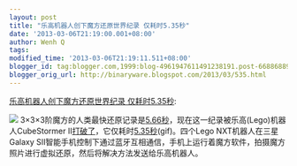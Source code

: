 ```yaml
---
layout: post
title: "乐高机器人创下魔方还原世界纪录 仅耗时5.35秒"
date: '2013-03-06T21:19:00.001+08:00'
author: Wenh Q
tags:
modified_time: '2013-03-06T21:19:11.511+08:00'
blogger_id: tag:blogger.com,1999:blog-4961947611491238191.post-668868896060141837
blogger_orig_url: http://binaryware.blogspot.com/2013/03/535.html
---
```


[乐高机器人创下魔方还原世界纪录
仅耗时5.35秒](http://www.jpgcs.com/post.aspx?id=753c5b24-cf4e-49af-ad84-f5039fd99201):

![](http://www.jpgcs.com/image.axd?picture=2011%2f10%2f20235705funny-gif-Rubiks-cube-solving-machine.gif)
3×3×3阶魔方的人类最快还原记录是[5.66秒](http://www.worldcubeassociation.org/results/regions.php)，现在这一纪录被乐高(Lego)机器人CubeStormer
II[打破了](http://singularityhub.com/2011/10/19/lego-robot-beats-human-world-record-for-solving-the-rubiks-cube/)，它仅耗时[5.35秒](https://lh5.googleusercontent.com/-vxNplbzrIa0/Tp--decUfBI/AAAAAAAAFIw/OAdiBOP3yc0/w396/funny-gif-Rubiks-cube-solving-machine.gif)(gif)。四个Lego
NXT机器人在三星Galaxy
SII智能手机控制下通过蓝牙互相通信，手机上运行着魔方软件，拍摄魔方照片进行虚拟还原，然后将解决方法发送给乐高机器人。
